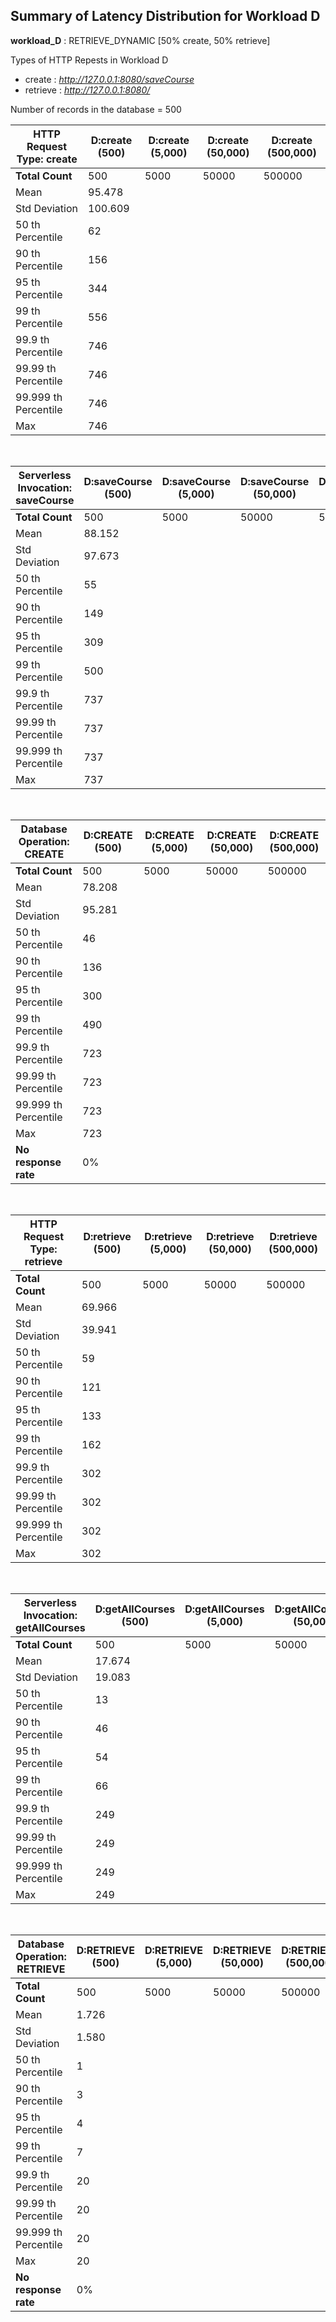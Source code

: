 
## Summary of Latency Distribution for Workload D

<strong>workload\_D</strong> : RETRIEVE\_DYNAMIC \[50% create, 50% retrieve\]

Types of HTTP Repests in Workload D
- create : *http://127.0.0.1:8080/saveCourse*
- retrieve : *http://127.0.0.1:8080/*

Number of records in the database = 500

|HTTP Request Type: create	 		|D:create (500)			|D:create (5,000)			|D:create (50,000)			|D:create (500,000)		|
|---								|---					|---						|---						|---						|
|<strong>Total Count</strong>    	|500					|5000						|50000						|500000						|
|Mean   	  						|95.478					| 							| 							|							|
|Std Deviation   					|100.609				| 							| 							|							|	
|50 th Percentile   				|62						| 							| 							|							|		
|90 th Percentile    				|156					| 							| 							|							|		
|95 th Percentile    				|344					|							|							|							|
|99 th Percentile    				|556					|							|							|							|	
|99.9 th Percentile   	 			|746					|							|							|							|
|99.99 th Percentile  				|746					|							|							|							|
|99.999 th Percentile  				|746					|							|							|							|
|Max    							|746					|							|							|							|
<br>

|Serverless Invocation: saveCourse	 	|D:saveCourse (500)		|D:saveCourse (5,000)		|D:saveCourse (50,000)		|D:saveCourse (500,000)		|
|---									|---					|---						|---						|---						|
|<strong>Total Count</strong>    		|500					|5000						|50000						|500000						|
|Mean   	  							|88.152 				|							|							|							|
|Std Deviation   						|97.673					| 							|							|							|	
|50 th Percentile   					|55						| 							|							|							|	
|90 th Percentile    					|149						| 							|							|							|		
|95 th Percentile    					|309						| 							|							|							|	
|99 th Percentile    					|500						|							|							|							|	
|99.9 th Percentile   	 				|737					|							|							|							|
|99.99 th Percentile  					|737					|							|							|							|
|99.999 th Percentile  					|737					|							|							|							|
|Max    								|737					|							|							|							|
<br>

|Database Operation: CREATE 	|D:CREATE (500)	 	|D:CREATE (5,000)	|D:CREATE (50,000)		|D:CREATE (500,000)		|
|---							|---				|---				|---					|---					|
|<strong>Total Count</strong>   |500				|5000				|50000					|500000					|
|Mean   	  					|78.208				|					|						|						|
|Std Deviation   				|95.281				|					|						|						|	
|50 th Percentile   			|46					| 					|						|						|	
|90 th Percentile    			|136				| 					|						|						|	
|95 th Percentile    			|300				| 					|						|						|	
|99 th Percentile    			|490				| 					|						|						|	
|99.9 th Percentile   		 	|723				|					|						|						|
|99.99 th Percentile  			|723				|					|						|						|
|99.999 th Percentile  			|723				|					|						|						|
|Max    						|723				|					|						|						|
|<strong>No response rate 		|0%					|					|						|						|

<br>

|HTTP Request Type: retrieve 		|D:retrieve (500)		|D:retrieve (5,000)			|D:retrieve (50,000)		|D:retrieve (500,000)		|
|---								|---					|---						|---						|---						|
|<strong>Total Count</strong>    	|500					|5000						|50000						|500000						|
|Mean   	  						|69.966					| 							| 							|							|
|Std Deviation   					|39.941					| 							| 							|							|	
|50 th Percentile   				|59						| 							| 							|							|		
|90 th Percentile    				|121					| 							| 							|							|		
|95 th Percentile    				|133					|							|							|							|
|99 th Percentile    				|162					|							|							|							|	
|99.9 th Percentile   	 			|302					|							|							|							|
|99.99 th Percentile  				|302					|							|							|							|
|99.999 th Percentile  				|302					|							|							|							|
|Max    							|302					|							|							|							|
<br>

|Serverless Invocation: getAllCourses 	|D:getAllCourses (500)	|D:getAllCourses (5,000)	|D:getAllCourses (50,000)	|D:getAllCourses (500,000)	|
|---									|---					|---						|---						|---						|
|<strong>Total Count</strong>    		|500					|5000						|50000						|500000						|
|Mean   	  							|17.674 				|							|							|							|
|Std Deviation   						|19.083					| 							|							|							|	
|50 th Percentile   					|13						| 							|							|							|	
|90 th Percentile    					|46						| 							|							|							|		
|95 th Percentile    					|54						| 							|							|							|	
|99 th Percentile    					|66						|							|							|							|	
|99.9 th Percentile   	 				|249					|							|							|							|
|99.99 th Percentile  					|249					|							|							|							|
|99.999 th Percentile  					|249					|							|							|							|
|Max    								|249					|							|							|							|
<br>

|Database Operation: RETRIEVE 	|D:RETRIEVE (500)	|D:RETRIEVE (5,000)	|D:RETRIEVE (50,000)	|D:RETRIEVE (500,000)	|
|---							|---				|---				|---					|---					|
|<strong>Total Count</strong>   |500				|5000				|50000					|500000					|
|Mean   	  					|1.726				|					|						|						|
|Std Deviation   				|1.580				|					|						|						|	
|50 th Percentile   			|1					| 					|						|						|	
|90 th Percentile    			|3					| 					|						|						|	
|95 th Percentile    			|4					| 					|						|						|	
|99 th Percentile    			|7					| 					|						|						|	
|99.9 th Percentile   		 	|20					|					|						|						|
|99.99 th Percentile  			|20					|					|						|						|
|99.999 th Percentile  			|20					|					|						|						|
|Max    						|20 				|					|						|						|
|<strong>No response rate 		|0%					|					|						|						|
